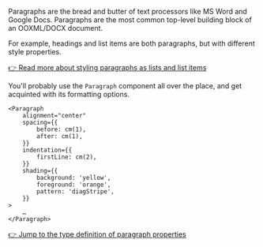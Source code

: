 Paragraphs are the bread and butter of text processors like MS Word and Google Docs. Paragraphs are
the most common top-level building block of an OOXML/DOCX document.

For example, headings and list items are both paragraphs, but with different style properties.

[👉 Read more about styling paragraphs as lists and list items](./lists.md)

You'll probably use the `Paragraph` component all over the place, and get acquinted with its
formatting options.

```tsx
<Paragraph
	alignment="center"
	spacing={{
		before: cm(1),
		after: cm(1),
	}}
	indentation={{
		firstLine: cm(2),
	}}
	shading={{
		background: 'yellow',
		foreground: 'orange',
		pattern: 'diagStripe',
	}}
>
	…
</Paragraph>
```

[👉 Jump to the type definition of paragraph properties](https://github.com/wvbe/docxml/blob/develop/src/properties/paragraph-properties.ts#L20)
